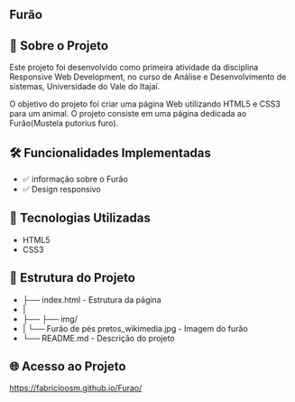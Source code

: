 ## Furão
## 📌 Sobre o Projeto
Este projeto foi desenvolvido como primeira atividade da disciplina Responsive Web Development, no curso de Análise e Desenvolvimento de sistemas, Universidade do Vale do Itajaí.

O objetivo do projeto foi criar uma página Web utilizando HTML5 e CSS3 para um animal. O projeto consiste em uma página dedicada ao Furão(Mustela putorius furo).

## 🛠️ Funcionalidades Implementadas
- ✅ informação sobre o Furão 
- ✅ Design responsivo

## 🧩 Tecnologias Utilizadas
- HTML5
- CSS3

## 🚀 Estrutura do Projeto
- ├── index.html - Estrutura da página
- |
- ├── ├── img/
- |   └── Furão de pés pretos_wikimedia.jpg - Imagem do furão 
- └── README.md - Descrição do projeto


## 🌐 Acesso ao Projeto
https://fabricioosm.github.io/Furao/



